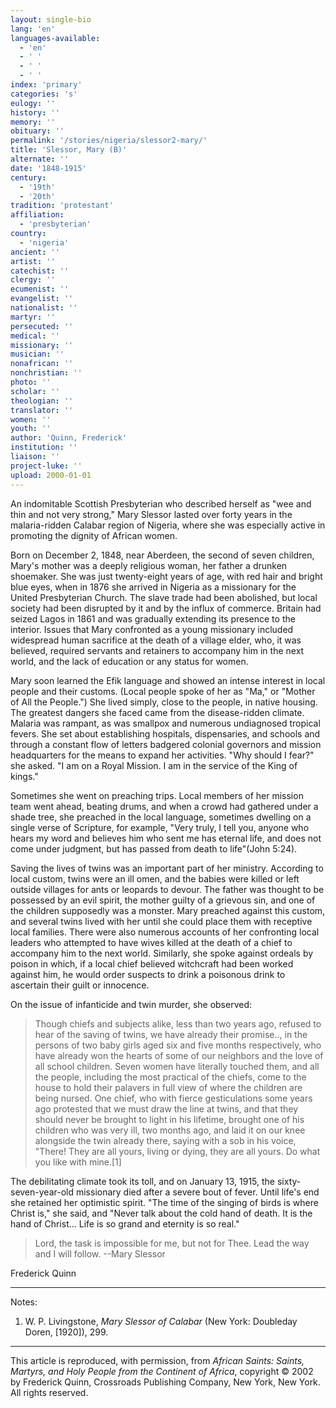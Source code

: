 ```yaml
---
layout: single-bio
lang: 'en'
languages-available:
  - 'en'
  - ' '
  - ' '
  - ' '
index: 'primary'
categories: 's'
eulogy: ''
history: ''
memory: ''
obituary: ''
permalink: '/stories/nigeria/slessor2-mary/'
title: 'Slessor, Mary (B)'
alternate: ''
date: '1848-1915'
century:
  - '19th'
  - '20th'
tradition: 'protestant'
affiliation:
  - 'presbyterian'
country:
  - 'nigeria'
ancient: ''
artist: ''
catechist: ''
clergy: ''
ecumenist: ''
evangelist: ''
nationalist: ''
martyr: ''
persecuted: ''
medical: ''
missionary: ''
musician: ''
nonafrican: ''
nonchristian: ''
photo: ''
scholar: ''
theologian: ''
translator: ''
women: ''
youth: ''
author: 'Quinn, Frederick'
institution: ''
liaison: ''
project-luke: ''
upload: 2000-01-01
---
```



An indomitable Scottish Presbyterian who described herself as "wee and thin and not very strong," Mary Slessor lasted over forty years in the malaria-ridden Calabar region of Nigeria, where she was especially active in promoting the dignity of African women.

Born on December 2, 1848, near Aberdeen, the second of seven children, Mary's mother was a deeply religious woman, her father a drunken shoemaker. She was just twenty-eight years of age, with red hair and bright blue eyes, when in 1876 she arrived in Nigeria as a missionary for the United Presbyterian Church. The slave trade had been abolished, but local society had been disrupted by it and by the influx of commerce. Britain had seized Lagos in 1861 and was gradually extending its presence to the interior. Issues that Mary confronted as a young missionary included widespread human sacrifice at the death of a village elder, who, it was believed, required servants and retainers to accompany him in the next world, and the lack of education or any status for women.

Mary soon learned the Efik language and showed an intense interest in local people and their customs. (Local people spoke of her as "Ma," or "Mother of All the People.") She lived simply, close to the people, in native housing. The greatest dangers she faced came from the disease-ridden climate. Malaria was rampant, as was smallpox and numerous undiagnosed tropical fevers. She set about establishing hospitals, dispensaries, and schools and through a constant flow of letters badgered colonial governors and mission headquarters for the means to expand her activities. "Why should I fear?" she asked. "I am on a Royal Mission. I am in the service of the King of kings."

Sometimes she went on preaching trips. Local members of her mission team went ahead, beating drums, and when a crowd had gathered under a shade tree, she preached in the local language, sometimes dwelling on a single verse of Scripture, for example, "Very truly, I tell you, anyone who hears my word and believes him who sent me has eternal life, and does not come under judgment, but has passed from death to life"(John 5:24).

Saving the lives of twins was an important part of her ministry. According to local custom, twins were an ill omen, and the babies were killed or left outside villages for ants or leopards to devour. The father was thought to be possessed by an evil spirit, the mother guilty of a grievous sin, and one of the children supposedly was a monster. Mary preached against this custom, and several twins lived with her until she could place them with receptive local families. There were also numerous accounts of her confronting local leaders who attempted to have wives killed at the death of a chief to accompany him to the next world. Similarly, she spoke against ordeals by poison in which, if a local chief believed witchcraft had been worked against him, he would order suspects to drink a poisonous drink to ascertain their guilt or innocence.

On the issue of infanticide and twin murder, she observed:

> Though chiefs and subjects alike, less than two years ago, refused to hear of the saving of twins, we have already their promise.., in the persons of two baby girls aged six and five months respectively, who have already won the hearts of some of our neighbors and the love of all school children. Seven women have literally touched them, and all the people, including the most practical of the chiefs, come to the house to hold their palavers in full view of where the children are being nursed. One chief, who with fierce gesticulations some years ago protested that we must draw the line at twins, and that they should never be brought to light in his lifetime, brought one of his children who was very ill, two months ago, and laid it on our knee alongside the twin already there, saying with a sob in his voice, "There! They are all yours, living or dying, they are all yours. Do what you like with mine.[1]
> 

The debilitating climate took its toll, and on January 13, 1915, the sixty-seven-year-old missionary died after a severe bout of fever. Until life's end she retained her optimistic spirit. "The time of the singing of birds is where Christ is," she said, and "Never talk about the cold hand of death. It is the hand of Christ... Life is so grand and eternity
is so real."

> Lord, the task is impossible for me, but not for Thee. Lead the way and I will follow. --Mary Slessor

Frederick Quinn

---

Notes:

1.  W. P. Livingstone, *Mary Slessor of Calabar* (New York: Doubleday Doren, [1920]), 299.

---

This article is reproduced, with permission, from *African Saints: Saints, Martyrs, and Holy People from the Continent of Africa*, copyright &copy; 2002 by Frederick Quinn, Crossroads Publishing Company, New York, New York.  All rights reserved.